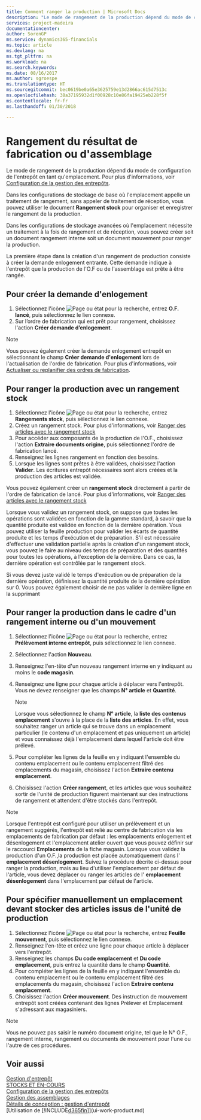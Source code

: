 ```yaml
---
title: Comment ranger la production | Microsoft Docs
description: "Le mode de rangement de la production dépend du mode de configuration de l'entrepôt en tant qu'emplacement."
services: project-madeira
documentationcenter: 
author: SorenGP
ms.service: dynamics365-financials
ms.topic: article
ms.devlang: na
ms.tgt_pltfrm: na
ms.workload: na
ms.search.keywords: 
ms.date: 08/16/2017
ms.author: sgroespe
ms.translationtype: HT
ms.sourcegitcommit: bec0619be0a65e3625759e13d2866ac615d7513c
ms.openlocfilehash: 38a37195932d1f00928c10e86fa19425eb228f5f
ms.contentlocale: fr-fr
ms.lasthandoff: 01/30/2018

---
```

# <a name="put-away-production-or-assembly-output"></a>Rangement du résultat de fabrication ou d'assemblage
Le mode de rangement de la production dépend du mode de configuration de l'entrepôt en tant qu'emplacement. Pour plus d'informations, voir [Configuration de la gestion des entrepôts](warehouse-setup-warehouse.md).  

Dans les configurations de stockage de base où l'emplacement appelle un traitement de rangement, sans appeler de traitement de réception, vous pouvez utiliser le document **Rangement stock** pour organiser et enregistrer le rangement de la production.  

Dans les configurations de stockage avancées où l'emplacement nécessite un traitement à la fois de rangement et de réception, vous pouvez créer soit un document rangement interne soit un document mouvement pour ranger la production.  

La première étape dans la création d'un rangement de production consiste à créer la demande enlogement entrante. Cette demande indique à l'entrepôt que la production de l'O.F ou de l'assemblage est prête à être rangée.

## <a name="to-create-the-inbound-warehouse-request"></a>Pour créer la demande d'enlogement  
1.  Sélectionnez l'icône ![Page ou état pour la recherche](media/ui-search/search_small.png "Page ou état pour la recherche"), entrez **O.F. lancé**, puis sélectionnez le lien connexe.  
2.  Sur l’ordre de fabrication qui est prêt pour rangement, choisissez l'action **Créer demande d’enlogement**.  

> [!NOTE]  
>  Vous pouvez également créer la demande enlogement entrepôt en sélectionnant le champ **Créer demande d'enlogement** lors de l'actualisation de l'ordre de fabrication. Pour plus d'informations, voir [Actualiser ou replanifier des ordres de fabrication](production-how-to-replan-refresh-production-orders.md).  

## <a name="to-put-output-away-with-an-inventory-put-away"></a>Pour ranger la production avec un rangement stock  
1.  Sélectionnez l'icône ![Page ou état pour la recherche](media/ui-search/search_small.png "Page ou état pour la recherche"), entrez **Rangements stock**, puis sélectionnez le lien connexe.  
2.  Créez un rangement stock. Pour plus d'informations, voir [Ranger des articles avec le rangement stock](warehouse-how-to-put-items-away-with-inventory-put-aways.md)
3.  Pour accéder aux composants de la production de l'O.F., choisissez l'action **Extraire documents origine**, puis sélectionnez l'ordre de fabrication lancé.  
4.  Renseignez les lignes rangement en fonction des besoins.
5.  Lorsque les lignes sont prêtes à être validées, choisissez l'action **Valider**. Les écritures entrepôt nécessaires sont alors créées et la production des articles est validée.  

Vous pouvez également créer un **rangement stock** directement à partir de l'ordre de fabrication de lancé. Pour plus d'informations, voir [Ranger des articles avec le rangement stock](warehouse-how-to-put-items-away-with-inventory-put-aways.md)  

Lorsque vous validez un rangement stock, on suppose que toutes les opérations sont validées en fonction de la gamme standard, à savoir que la quantité produite est validée en fonction de la dernière opération. Vous pouvez utiliser la feuille production pour valider les écarts de quantité produite et les temps d'exécution et de préparation. S'il est nécessaire d'effectuer une validation partielle après la création d'un rangement stock, vous pouvez le faire au niveau des temps de préparation et des quantités pour toutes les opérations, à l'exception de la dernière. Dans ce cas, la dernière opération est contrôlée par le rangement stock.  

Si vous devez juste validé le temps d'exécution ou de préparation de la dernière opération, définissez la quantité produite de la dernière opération sur 0. Vous pouvez également choisir de ne pas valider la dernière ligne en la supprimant  

## <a name="to-put-output-away-with-a-warehouse-internal-put-away"></a>Pour ranger la production dans le cadre d'un rangement interne ou d'un mouvement
1.  Sélectionnez l'icône ![Page ou état pour la recherche](media/ui-search/search_small.png "Page ou état pour la recherche"), entrez **Prélèvement interne entrepôt**, puis sélectionnez le lien connexe.  
2. Sélectionnez l'action **Nouveau**.
3. Renseignez l'en-tête d'un nouveau rangement interne en y indiquant au moins le **code magasin**.  
4. Renseignez une ligne pour chaque article à déplacer vers l'entrepôt. Vous ne devez renseigner que les champs **N° article** et **Quantité**.  

    > [!NOTE]  
    >  Lorsque vous sélectionnez le champ **N° article**, la **liste des contenus emplacement** s'ouvre à la place de la **liste des articles**. En effet, vous souhaitez ranger un article qui se trouve dans un emplacement particulier (le contenu d'un emplacement et pas uniquement un article) et vous connaissez déjà l'emplacement dans lequel l'article doit être prélevé.  

4.  Pour compléter les lignes de la feuille en y indiquant l'ensemble du contenu emplacement ou le contenu emplacement filtré des emplacements du magasin, choisissez l'action **Extraire contenu emplacement**.  
5.  Choisissez l'action **Créer rangement**, et les articles que vous souhaitez sortir de l'unité de production figurent maintenant sur des instructions de rangement et attendent d'être stockés dans l'entrepôt.  

> [!NOTE]  
>  Lorsque l'entrepôt est configuré pour utiliser un prélèvement et un rangement suggérés, l'entrepôt est relié au centre de fabrication via les emplacements de fabrication par défaut : les emplacements enlogement et désenlogement et l'emplacement atelier ouvert que vous pouvez définir sur le raccourci **Emplacements** de la fiche magasin. Lorsque vous validez la production d'un O.F.,la production est placée automatiquement dans l' **emplacement désenlogement**. Suivez la procédure décrite ci-dessus pour ranger la production, mais au lieu d'utiliser l'emplacement par défaut de l'article, vous devez déplacer ou ranger les articles de l' **emplacement désenlogement** dans l'emplacement par défaut de l'article.  

## <a name="to-manually-specify-a-bin-to-store-items-from-production-output"></a>Pour spécifier manuellement un emplacement devant stocker des articles issus de l'unité de production  
1.  Sélectionnez l'icône ![Page ou état pour la recherche](media/ui-search/search_small.png "Page ou état pour la recherche"), entrez **Feuille mouvement**, puis sélectionnez le lien connexe.  
2.  Renseignez l'en-tête et créez une ligne pour chaque article à déplacer vers l'entrepôt.  
3.  Renseignez les champs **Du code emplacement** et **Du code emplacement**, puis entrez la quantité dans le champ **Quantité**.  
4.  Pour compléter les lignes de la feuille en y indiquant l'ensemble du contenu emplacement ou le contenu emplacement filtré des emplacements du magasin, choisissez l'action **Extraire contenu emplacement**.  
5. Choisissez l'action **Créer mouvement**. Des instruction de mouvement entrepôt sont créées contenant des lignes Prélever et Emplacement s'adressant aux magasiniers.  

> [!NOTE]  
>  Vous ne pouvez pas saisir le numéro document origine, tel que le N° O.F., rangement interne, rangement ou documents de mouvement pour l'une ou l'autre de ces procédures.  

## <a name="see-also"></a>Voir aussi  
[Gestion d'entrepôt](warehouse-manage-warehouse.md)  
[STOCKS ET EN-COURS](inventory-manage-inventory.md)  
[Configuration de la gestion des entrepôts](warehouse-setup-warehouse.md)     
[Gestion des assemblages](assembly-assemble-items.md)    
[Détails de conception : gestion d'entrepôt](design-details-warehouse-management.md)  
[Utilisation de [!INCLUDE[d365fin](includes/d365fin_md.md)]](ui-work-product.md)

